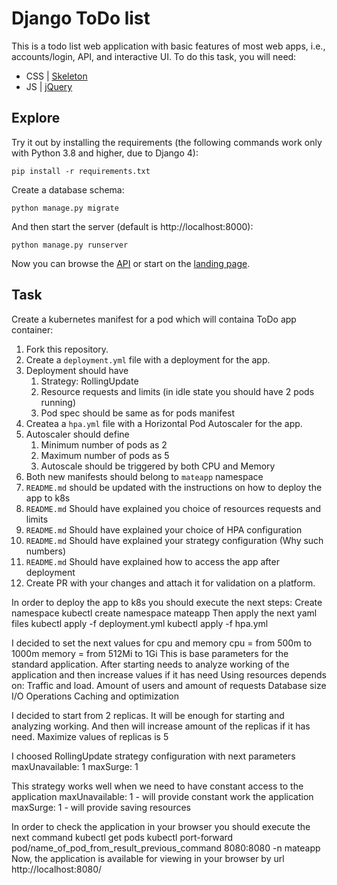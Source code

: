 # Django ToDo list

This is a todo list web application with basic features of most web apps, i.e., accounts/login, API, and interactive UI. To do this task, you will need:

- CSS | [Skeleton](http://getskeleton.com/)
- JS  | [jQuery](https://jquery.com/)

## Explore

Try it out by installing the requirements (the following commands work only with Python 3.8 and higher, due to Django 4):

```
pip install -r requirements.txt
```

Create a database schema:

```
python manage.py migrate
```

And then start the server (default is http://localhost:8000):

```
python manage.py runserver
```

Now you can browse the [API](http://localhost:8000/api/) or start on the [landing page](http://localhost:8000/).

## Task

Create a kubernetes manifest for a pod which will containa ToDo app container:

1. Fork this repository.
1. Create a `deployment.yml` file with a deployment for the app.
1. Deployment should have
    1. Strategy: RollingUpdate
    1. Resource requests and limits (in idle state you should have 2 pods running)
    1. Pod spec should be same as for pods manifest
1. Createa a `hpa.yml` file with a Horizontal Pod Autoscaler for the app.
1. Autoscaler should define
    1. Minimum number of pods as 2
    2. Maximum number of pods as 5
    3. Autoscale should be triggered by both CPU and Memory
1. Both new manifests should belong to `mateapp` namespace
1. `README.md` should be updated with the instructions on how to deploy the app to k8s
1. `README.md` Should have explained you choice of resources requests and limits
1. `README.md` Should have explained your choice of HPA configuration
1. `README.md` Should have explained your strategy configuration (Why such numbers)
1. `README.md` Should have explained how to access the app after deployment
1. Create PR with your changes and attach it for validation on a platform.


In order to deploy the app to k8s you should execute the next steps:
Create namespace
kubectl create namespace mateapp
Then apply the next yaml files
kubectl apply -f deployment.yml
kubectl apply -f hpa.yml

I decided to set the next values for cpu and memory
cpu = from 500m to 1000m
memory = from 512Mi to 1Gi
This is base parameters for the standard application. After starting needs to analyze working of the application and then increase values if it has need
Using resources depends on:
Traffic and load. Amount of users and amount of requests
Database size
I/O Operations
Caching and optimization

I decided to start from 2 replicas. It will be enough for starting and analyzing working. And then will increase amount of the replicas if it has need. Maximize values of replicas is 5

I choosed RollingUpdate strategy configuration with next parameters
maxUnavailable: 1
maxSurge: 1

This strategy works well when we need to have constant access to the application
maxUnavailable: 1 - will provide constant work the application
maxSurge: 1 - will provide saving resources

In order to check the application in your browser you should execute the next command
kubectl get pods
kubectl port-forward pod/name_of_pod_from_result_previous_command 8080:8080 -n mateapp
Now, the application is available for viewing in your browser by url
http://localhost:8080/

